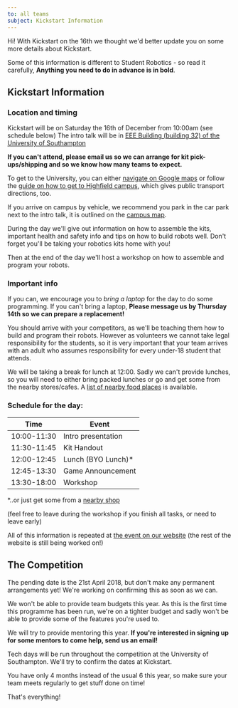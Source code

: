 ```yaml
---
to: all teams
subject: Kickstart Information
---
```


Hi!
With Kickstart on the 16th we thought we'd better update you on some more details about Kickstart.

Some of this information is different to Student Robotics - so read it carefully, **Anything you need to do in advance is in bold**.

## Kickstart Information

### Location and timing

Kickstart will be on Saturday the 16th of December from 10:00am (see schedule below) The intro talk will be in [EEE Building (building 32) of the University of Southampton][campus-map]

**If you can't attend, please email us so we can arrange for kit pick-ups/shipping and so we know how many teams to expect.**

To get to the University, you can either [navigate on Google maps][google-maps-campus] or follow the [guide on how to get to Highfield campus][how-to-get-to-campus], which gives public transport directions, too.

If you arrive on campus by vehicle, we recommend you park in the car park next to the intro talk, it is outlined on the [campus map][campus-map].

During the day we'll give out information on how to assemble the kits, important health and safety info and tips on how to build robots well. Don't forget you'll be taking your robotics kits home with you!

Then at the end of the day we'll host a workshop on how to assemble and program your robots.

### Important info

If you can, we encourage you to *bring a laptop* for the day to do some programming. If you can't bring a laptop, **Please message us by Thursday 14th so we can prepare a replacement!**

You should arrive with your competitors, as we'll be teaching them how to build and program their robots. However as volunteers we cannot take legal responsibility for the students, so it is very important that your team arrives with an adult who assumes responsibility for every under-18 student that attends.

We will be taking a break for lunch at 12:00. Sadly we can't provide lunches, so you will need to either bring packed lunches or go and get some from the nearby stores/cafes. A [list of nearby food places][where-to-get-food] is available.

### Schedule for the day:

| Time        | Event              |
| ----------- | ------------------ |
| 10:00-11:30 |	Intro presentation |
| 11:30-11:45 |	Kit Handout        |
| 12:00-12:45 |	Lunch (BYO Lunch)* |
| 12:45-13:30 |	Game Announcement  |
| 13:30-18:00 |	Workshop           |

\*..or just get some from a [nearby shop][where-to-get-food]

(feel free to leave during the workshop if you finish all tasks, or need to leave early)

All of this information is repeated at [the event on our website][kickstart-2018] (the rest of the website is still being worked on!)

## The Competition

The pending date is the 21st April 2018, but don't make any permanent arrangements yet! We're working on confirming this as soon as we can.

We won't be able to provide team budgets this year. As this is the first time this programme has been run, we're on a tighter budget and sadly won't be able to provide some of the features you're used to.

We will try to provide mentoring this year. **If you're interested in signing up for some mentors to come help, send us an email!**

Tech days will be run throughout the competition at the University of Southampton. We'll try to confirm the dates at Kickstart.

You have only 4 months instead of the usual 6 this year, so make sure your team meets regularly to get stuff done on time!

That's everything!

[kickstart-2018]: http://sourcebots.co.uk/events/kickstart-2018/
[campus-map]: http://sourcebots.co.uk/wp-content/uploads/sites/244/2017/12/SB2018-kickstart-map-a4.pdf
[how-to-get-to-campus]: https://www.southampton.ac.uk/about/visit/getting-to-our-campuses.page#highfield
[where-to-get-food]: https://drive.google.com/open?id=1oEDS1EzvZJOzXiW_P3mUhJI8eTP-ZE1v&usp=sharing
[google-maps-campus]: https://goo.gl/maps/mFBi6uPpTnR2
